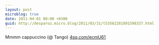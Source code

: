 ```yaml
---
layout: post
microblog: true
date: 2011-04-01 00:00 +0300
guid: http://desparoz.micro.blog/2011/03/31/t53562281891598337.html
---
```

Mmmm cappuccino (@ Tango) [4sq.com/ecmU61](http://4sq.com/ecmU61)
